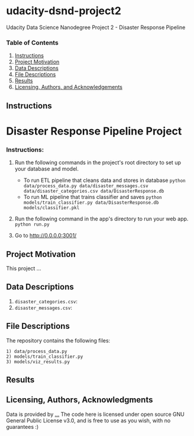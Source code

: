 # udacity-dsnd-project2
Udacity Data Science Nanodegree Project 2 - Disaster Response Pipeline

### Table of Contents

1. [Instructions](#instructions)
2. [Project Motivation](#motivation)
3. [Data Descriptions](#data)
4. [File Descriptions](#files)
5. [Results](#results)
6. [Licensing, Authors, and Acknowledgements](#licensing)

## Instructions <a name="instructions"></a>

# Disaster Response Pipeline Project

### Instructions:

1. Run the following commands in the project's root directory to set up your database and model.

    - To run ETL pipeline that cleans data and stores in database
        `python data/process_data.py data/disaster_messages.csv data/disaster_categories.csv data/DisasterResponse.db`
    - To run ML pipeline that trains classifier and saves
        `python models/train_classifier.py data/DisasterResponse.db models/classifier.pkl`

2. Run the following command in the app's directory to run your web app.
    `python run.py`

3. Go to http://0.0.0.0:3001/

## Project Motivation<a name="motivation"></a>

This project ...

## Data Descriptions <a name="data"></a>

  1) `disaster_categories.csv`: 
  2) `disaster_messages.csv`: 

## File Descriptions <a name="files"></a>

The repository contains the following files:

    1) data/process_data.py
    2) models/train_classifier.py
    3) models/viz_results.py

## Results<a name="results"></a>

## Licensing, Authors, Acknowledgments <a name="licensing"></a>

Data is provided by [...](http://) The code here is licensed under open source GNU General Public License v3.0, and is free to use as you wish, with no guarantees :)
